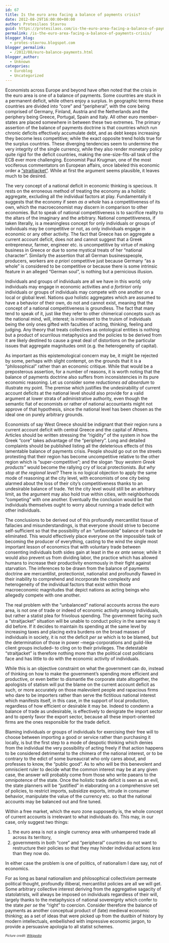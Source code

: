 ```yaml
---
id: 67
title: Is the euro area facing a balance of payments crisis?
date: 2012-08-29T16:00:00+00:00
author: Protesilaos Stavrou
guid: https://protesilaos.com/is-the-euro-area-facing-a-balance-of-payments-crisis/
permalink: /is-the-euro-area-facing-a-balance-of-payments-crisis/
blogger_blog:
  - protes-stavrou.blogspot.com
blogger_permalink:
  - /2012/08/euro-balance-payments.html
blogger_author:
  - Unknown
categories:
  - Euroblog
  - Uncategorized
---
```

<div class="separator" style="clear: both; text-align: center;">
</div>

Economists across Europe and beyond have often noted that the crisis in the euro area is one of a balance of payments. Some countries are stuck in a permanent deficit, while others enjoy a surplus. In geographic terms these countries are divided into &#8220;core&#8221; and &#8220;peripheral&#8221;, with the core being comprised of Germany, Finland, Austria and the Netherlands and the periphery being Greece, Portugal, Spain and Italy. All other euro member-states are placed somewhere in between these two extremes. The primary assertion of the balance of payments doctrine is that countries which run chronic deficits effectively accumulate debt, and as debt keeps increasing they become less competitive; while the exact opposite trend holds true for the surplus countries. These diverging tendencies seem to undermine the very integrity of the single currency, while they also render monetary policy quite rigid for the deficit countries, making the one-size-fits-all task of the ECB ever more challenging. Economist Paul Krugman, one of the most vociferous commentators on European affairs, once labeled this economic order a <a href="http://krugman.blogs.nytimes.com/2011/03/27/the-euro-straitjacket/" target="_blank">&#8220;straitjacket&#8221;</a>. While at first the argument seems plausible, it leaves much to be desired. 

The very concept of a national deficit in economic thinking is specious. It rests on the erroneous method of treating the economy as a holistic aggregate, excluding all the individual factors at play. Fundamentally it suggests that the economy if seen _as a whole_ has a competitiveness of its own, which the macroeconomist may discern in comparison to other economies. But to speak of national competitiveness is to sacrifice reality to the altars of the imaginary and the arbitrary. National competitiveness, if taken literally, is a meaningless concept for only individuals or groups of individuals may be competitive or not, as only individuals engage in economic or any other activity. The fact that Greece has on aggregate a current account deficit, does not and cannot suggest that a Greek entrepreneur, farmer, engineer etc. is uncompetitive by virtue of making business in Greece or due to some mystical treats of her &#8220;national character&#8221;. Similarly the assertion that all German businesspeople, producers, workers are _a priori_ competitive just because Germany &#8220;as a whole&#8221; is considered to be competitive or because there is some intrinsic feature in an alleged &#8220;German soul&#8221;, is nothing but a pernicious illusion.

Individuals and groups of individuals are all we have in this world; only individuals may engage in economic activities and _a fortiriori_ only individuals or groups of individuals may compete with one another on a local or global level. Nations _qua_ holistic aggregates which are assumed to have a behavior of their own, do not and cannot exist, meaning that the concept of a national competitiveness is groundless. The fact that many tend to speak of it, just like they refer to other chimerical concepts such as the national mind, will, interest; is irrelevant to the truism of individuals being the only ones gifted with faculties of acting, thinking, feeling and judging. Any theory that treats collectives as ontological entities is nothing but a product of scurrilous metaphysics and the policies to be derived from it are likely destined to cause a great deal of distortions on the particular issues that aggregate magnitudes omit (e.g. the heterogeneity of capital).

As important as this epistemological concern may be, it might be rejected by some, perhaps with slight contempt, on the grounds that it is a &#8220;philosophical&#8221; rather than an economic critique. While that would be a preposterous assertion, for a number of reasons, it is worth noting that the balance of payments doctrine also suffers from inconsistencies in its pure economic reasoning. Let us consider some _reductiones ad abserdum_ to illustrate my point. The premise which justifies the undesirability of current account deficits at the national level should also provide for a valid argument at lower strata of administrative authority, even though the semantic fiat of economists or rather of national accountants might not approve of that hypothesis, since the national level has been chosen as the ideal one on purely arbitrary grounds.

Economists of say West Greece should be indignant that their region runs a current account deficit with central Greece and the capital of Athens. Articles should be written stressing the &#8220;rigidity&#8221; of the system in how the Greek &#8220;core&#8221; takes advantage of the &#8220;periphery&#8221;. Long and detailed complaints should be published listing all the deleterious effects of this lamentable balance of payments crisis. People should go out on the streets protesting that their region has become uncompetitive relative to the other region which is &#8220;super-competitive&#8221;; and the slogan _&#8220;buy western Greek products&#8221;_ would become the rallying cry of local protectionists. _But why stop at the regional level?_ There is no logical objection to apply the same mode of reasoning at the city level, with economists of one city being alarmed about the loss of their city&#8217;s competitiveness thanks to an undesirable balance of trade. Yet the city level would still be an arbitrary limit, as the argument may also hold true within cities, with neighborhoods &#8220;competing&#8221; with one another. Eventually the conclusion would be that individuals themselves ought to worry about running a trade deficit with other individuals.

The conclusions to be derived out of this profoundly mercantilist tissue of fallacies and misunderstandings, is that everyone should strive to become self-sufficient so that the possibility of an &#8220;unfavorable&#8221; balance of trade be eliminated. This would effectively place everyone on the impossible task of becoming the producer of everything, casting to the wind the single most important lesson of economics that with voluntary trade between consenting individuals both sides gain at least in the _ex ante_ sense; while it would also prevent us from dividing labor, the practice which has allowed humans to increase their productivity enormously in their fight against starvation. The inferences to be drawn from the balance of payments doctrine are mercantilist, protectionist, nationalist and profoundly flawed in their inability to comprehend and incorporate the complexity and heterogeneity of the individual factors that exist within those macroeconomic magnitudes that depict nations as acting beings who allegedly compete with one another.

The real problem with the &#8220;unbalanced&#8221; national accounts across the euro area, is not one of trade or indeed of economic activity among individuals, but rather a statist plea for frivolous spending. The government facing such a &#8220;straitjacket&#8221; situation will be unable to conduct policy in the same way it did before. If it decides to maintain its spending at the same level by increasing taxes and placing extra burdens on the broad masses of individuals in society, it is not the deficit _per se_ which is to be blamed, but the determination of those in power –mega-corporations and guild-like client groups included– to cling on to their privileges. The detestable &#8220;straitjacket&#8221; is therefore nothing more than the political cost politicians face and has little to do with the economic activity of individuals.

While this is an objective constraint on what the government can do, instead of thinking on how to make the government&#8217;s spending more efficient and productive, or even better to dismantle the corporate state altogether, the apologists of statism will put the blame on the current account deficit as such, or more accurately on those malevolent people and rapacious firms who dare to be importers rather than serve the fictitious national interest which manifests itself, in this case, in the support of local production, regardless of how efficient or desirable it may be. Indeed to condemn a balance of trade as undesirable, is effectively to denigrate the import sector and to openly favor the export sector, because all these import-oriented firms are the ones responsible for the trade deficit.

Blaming individuals or groups of individuals for exercising their free will to choose between importing a good or service rather than purchasing it locally, is but the first step to a mode of despotic thinking which denies from the individual the very possibility of acting freely if that action happens to be considered detrimental to the chimera of the national interest, or to be contrary to the edict of some bureaucrat who only cares about, and professes to know, the &#8220;public good&#8221;. As to who will be this benevolent and omniscient ruler to decide what the common interest may be at any given case, the answer will probably come from those who write paeans to the omnipotence of the state. Once the holistic trade deficit is seen as an evil, the state planners will be &#8220;justified&#8221; in elaborating on a comprehensive set of policies, to restrict imports, subsidize exports, intrude in consumer behavior, manipulate the value of the currency etc. so that the national accounts may be balanced out and fine tuned.

Within a free market, which the euro zone supposedly is, the whole concept of current accounts is irrelevant to what individuals do. This may, in our case, only suggest two things:

  1. the euro area is not a single currency area with unhampered trade all across its territory, 
  2. governments in both &#8220;core&#8221; and &#8220;peripheral&#8221; countries do not want to restructure their policies so that they may hinder individual actions _less_ than they now do. 

In either case the problem is one of politics, of nationalism I dare say, not of economics.

For as long as banal nationalism and philosophical collectivism permeate political thought, profoundly illiberal, mercantilist policies are all we will get. Some arbitrary collective interest deriving from the aggregative sagacity of statolatrists, will always be imposed on individuals regardless of their will, largely thanks to the metaphysics of national sovereignty which confer to the state _per se_ the &#8220;right&#8221; to coercion. Consider therefore the balance of payments as another conceptual product of (late) medieval economic thinking; as a set of ideas that were picked up from the dustbin of history by modern intellectuals, embellished with impressive economic jargon, to provide a persuasive apologia to all statist schemes.

_<span style="font-size: x-small;">Picture credit: <a href="http://en.wikipedia.org/wiki/Trade" target="_blank">Wikipedia</a></span>_